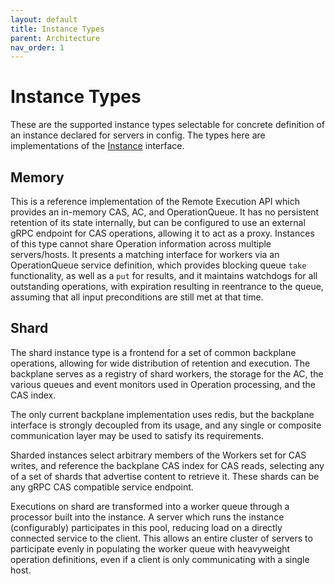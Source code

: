 ```yaml
---
layout: default
title: Instance Types
parent: Architecture
nav_order: 1
---
```


# Instance Types

These are the supported instance types selectable for concrete definition of an instance declared for servers in config. The types here are implementations of the [Instance](https://github.com/buildfarm/buildfarm/blob/main/src/main/java/build/buildfarm/instance/Instance.java) interface.

## Memory

This is a reference implementation of the Remote Execution API which provides an in-memory CAS, AC, and OperationQueue. It has no persistent retention of its state internally, but can be configured to use an external gRPC endpoint for CAS operations, allowing it to act as a proxy. Instances of this type cannot share Operation information across multiple servers/hosts. It presents a matching interface for workers via an OperationQueue service definition, which provides blocking queue `take` functionality, as well as a `put` for results, and it maintains watchdogs for all outstanding operations, with expiration resulting in reentrance to the queue, assuming that all input preconditions are still met at that time.

## Shard

The shard instance type is a frontend for a set of common backplane operations, allowing for wide distribution of retention and execution. The backplane serves as a registry of shard workers, the storage for the AC, the various queues and event monitors used in Operation processing, and the CAS index.

The only current backplane implementation uses redis, but the backplane interface is strongly decoupled from its usage, and any single or composite communication layer may be used to satisfy its requirements.

Sharded instances select arbitrary members of the Workers set for CAS writes, and reference the backplane CAS index for CAS reads, selecting any of a set of shards that advertise content to retrieve it. These shards can be any gRPC CAS compatible service endpoint.

Executions on shard are transformed into a worker queue through a processor built into the instance. A server which runs the instance (configurably) participates in this pool, reducing load on a directly connected service to the client. This allows an entire cluster of servers to participate evenly in populating the worker queue with heavyweight operation definitions, even if a client is only communicating with a single host.
